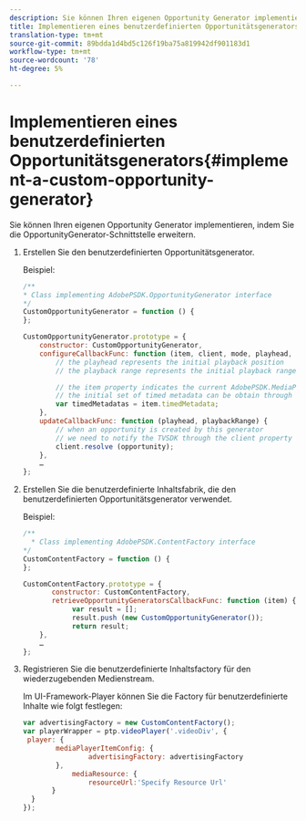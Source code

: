 ```yaml
---
description: Sie können Ihren eigenen Opportunity Generator implementieren, indem Sie die OpportunityGenerator-Schnittstelle erweitern.
title: Implementieren eines benutzerdefinierten Opportunitätsgenerators
translation-type: tm+mt
source-git-commit: 89bdda1d4bd5c126f19ba75a819942df901183d1
workflow-type: tm+mt
source-wordcount: '78'
ht-degree: 5%

---
```



# Implementieren eines benutzerdefinierten Opportunitätsgenerators{#implement-a-custom-opportunity-generator}

Sie können Ihren eigenen Opportunity Generator implementieren, indem Sie die OpportunityGenerator-Schnittstelle erweitern.

1. Erstellen Sie den benutzerdefinierten Opportunitätsgenerator.

   Beispiel:

   ```js
   /** 
   * Class implementing AdobePSDK.OpportunityGenerator interface 
   */ 
   CustomOpportunityGenerator = function () { 
   }; 
   
   CustomOpportunityGenerator.prototype = { 
       constructor: CustomOpportunityGenerator, 
       configureCallbackFunc: function (item, client, mode, playhead, playbackRange) {  
           // the playhead represents the initial playback position 
           // the playback range represents the initial playback range 
   
           // the item property indicates the current AdobePSDK.MediaPlayerItem associated with this generator 
           // the initial set of timed metadata can be obtain through the item property 
           var timedMetadatas = item.timedMetadata; 
       }, 
       updateCallbackFunc: function (playhead, playbackRange) { 
           // when an opportunity is created by this generator 
           // we need to notify the TVSDK through the client property 
           client.resolve (opportunity); 
       }, 
       … 
   }; 
   ```

1. Erstellen Sie die benutzerdefinierte Inhaltsfabrik, die den benutzerdefinierten Opportunitätsgenerator verwendet.

   Beispiel:

   ```js
   /** 
     * Class implementing AdobePSDK.ContentFactory interface 
   */ 
   CustomContentFactory = function () { 
   }; 
   
   CustomContentFactory.prototype = { 
          constructor: CustomContentFactory, 
          retrieveOpportunityGeneratorsCallbackFunc: function (item) { 
               var result = []; 
               result.push (new CustomOpportunityGenerator()); 
               return result; 
       }, 
       … 
   }; 
   ```

1. Registrieren Sie die benutzerdefinierte Inhaltsfactory für den wiederzugebenden Medienstream.

   Im UI-Framework-Player können Sie die Factory für benutzerdefinierte Inhalte wie folgt festlegen:

   ```js
   var advertisingFactory = new CustomContentFactory(); 
   var playerWrapper = ptp.videoPlayer('.videoDiv', { 
    player: { 
           mediaPlayerItemConfig: { 
                   advertisingFactory: advertisingFactory 
           }, 
               mediaResource: { 
                   resourceUrl:'Specify Resource Url' 
          } 
     } 
   }); 
   ```

